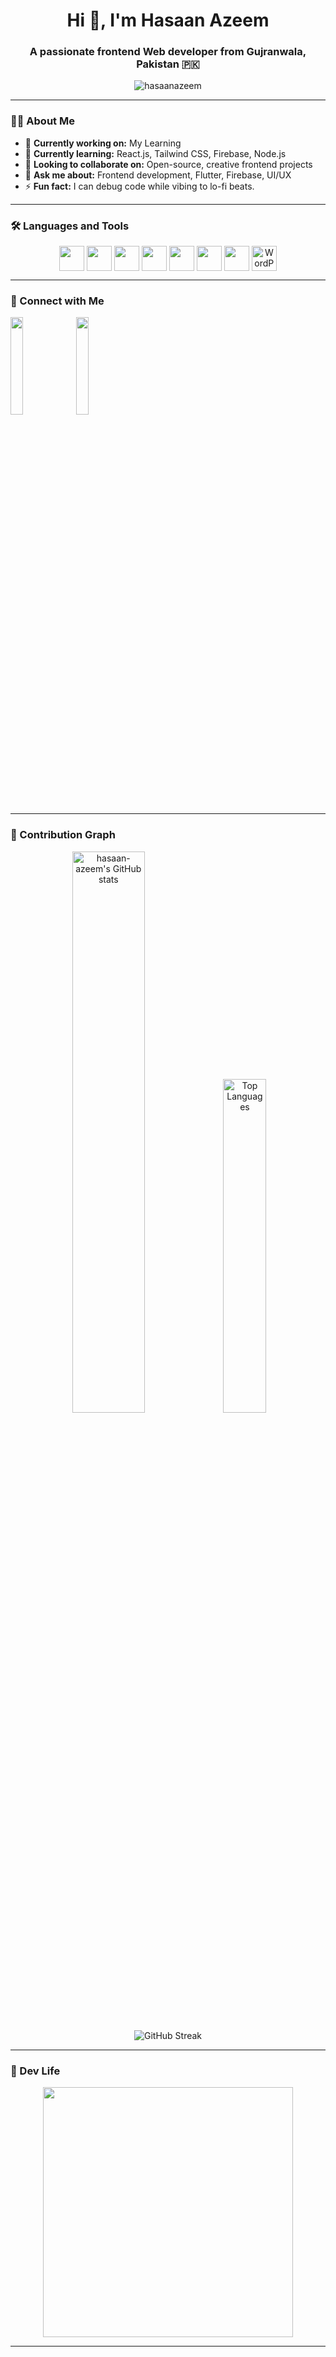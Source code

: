 <h1 align="center">Hi 👋, I'm Hasaan Azeem</h1>
<h3 align="center">A passionate frontend Web developer from Gujranwala, Pakistan 🇵🇰</h3>

<p align="center">
  <img src="https://komarev.com/ghpvc/?username=hasaanazeem&label=Profile%20views&color=0e75b6&style=flat" alt="hasaanazeem" />
</p>

---

### 🧑‍💻 About Me

- 🔭 **Currently working on:** My Learning  
- 🌱 **Currently learning:** React.js, Tailwind CSS, Firebase, Node.js  
- 🤝 **Looking to collaborate on:** Open-source, creative frontend projects  
- 💬 **Ask me about:** Frontend development, Flutter, Firebase, UI/UX  
- ⚡ **Fun fact:** I can debug code while vibing to lo-fi beats.

---

### 🛠️ Languages and Tools

<p align="center">
  <img src="https://cdn.jsdelivr.net/gh/devicons/devicon/icons/html5/html5-original.svg" width="40" style="vertical-align: middle;" />
  <img src="https://cdn.jsdelivr.net/gh/devicons/devicon/icons/css3/css3-original.svg" width="40" style="vertical-align: middle;" />
  <img src="https://cdn.jsdelivr.net/gh/devicons/devicon/icons/javascript/javascript-original.svg" width="40" style="vertical-align: middle;" />
  <img src="https://cdn.jsdelivr.net/gh/devicons/devicon/icons/flutter/flutter-original.svg" width="40" style="vertical-align: middle;" />
  <img src="https://cdn.jsdelivr.net/gh/devicons/devicon/icons/firebase/firebase-plain.svg" width="40" style="vertical-align: middle;" />
  <img src="https://cdn.jsdelivr.net/gh/devicons/devicon/icons/git/git-original.svg" width="40" style="vertical-align: middle;" />
  <img src="https://cdn.jsdelivr.net/gh/devicons/devicon/icons/github/github-original.svg" width="40" style="vertical-align: middle;" />
  <img src="https://cdn.jsdelivr.net/gh/devicons/devicon/icons/wordpress/wordpress-original.svg" width="40" alt="WordPress" style="vertical-align: middle;" />
</p>

---

### 🔗 Connect with Me

<p align="left">
  <a href="mailto:hasaanazeem07@gmail.com" style="text-decoration: none;">
    <img src="https://img.shields.io/badge/Gmail-D14836?style=for-the-badge&logo=gmail&logoColor=white" width="20%" min-width="20" />
  </a>
  <a href="https://linkedin.com/in/hasaan-azeem" target="_blank" style="text-decoration: none;">
    <img src="https://img.shields.io/badge/LinkedIn-0A66C2?style=for-the-badge&logo=linkedin&logoColor=white" width="20%" max-width="20" />
  </a>
</p>

---

### 🧠 Contribution Graph

<div align="center">
 <p align="center">
  <img width="48%" src="https://github-readme-stats.vercel.app/api?username=hasaan-azeem&show_icons=true&theme=radical" alt="hasaan-azeem's GitHub stats" />


  <img width="37%" src="https://github-readme-stats.vercel.app/api/top-langs/?username=hasaan-azeem&layout=compact&theme=radical" alt="Top Languages" />
</p>

<p align="center">
  <img src="https://github-readme-streak-stats.herokuapp.com/?user=hasaan-azeem&theme=radical" alt="GitHub Streak" />
</p>



</div>

---

### 🎨 Dev Life

<p align="center">
  <img src="https://cdn.dribbble.com/users/1162077/screenshots/3848914/programmer.gif" width="400"/>
</p>

---

